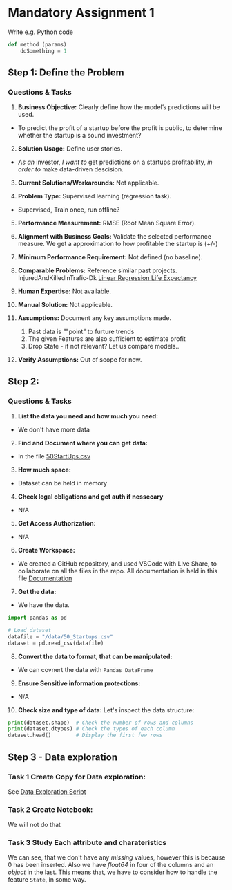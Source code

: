 # Mandatory Assignment 1

Write e.g. Python code 
```python
def method (params)
    doSomething = 1

```


## Step 1: Define the Problem

### Questions & Tasks

1. **Business Objective:** Clearly define how the model’s predictions will be used.
- To predict the profit of a startup before the profit is public, to determine whether the startup is a sound investment?

2. **Solution Usage:** Define user stories.
- *As an* investor, *I want to* get predictions on a startups profitability, *in order to* make data-driven descision.

3. **Current Solutions/Workarounds:** Not applicable.

4. **Problem Type:** Supervised learning (regression task).
- Supervised, Train once, run offline?

5. **Performance Measurement:** 
RMSE (Root Mean Square Error).

6. **Alignment with Business Goals:** Validate the selected performance measure.
We get a approximation to how profitable the startup is (+/-)

7. **Minimum Performance Requirement:** Not defined (no baseline).

8. **Comparable Problems:** Reference similar past projects.
InjuredAndKilledInTrafic-Dk 
[Linear Regression Life Expectancy](https://github.com/jpandersen61/Machine-Learning/blob/main/Linear_Regression_Lifeexpectancy_Solution.ipynb)

9. **Human Expertise:** Not available.

10. **Manual Solution:** Not applicable.

11. **Assumptions:** Document any key assumptions made.
    1. Past data is ""point" to furture trends
    2. The given Features are also sufficient to estimate profit
    3. Drop State - if not relevant? Let us compare models..

12. **Verify Assumptions:** Out of scope for now.

## Step 2: 

### Questions & Tasks

1. **List the data you need and how much you need:**
- We don't have more data

2. **Find and Document where you can get data:**
- In the file [50StartUps.csv](/data/50_Startups.csv)

3. **How much space:**
- Dataset can be held in memory

4. **Check legal obligations and get auth if nessecary**
- N/A

5. **Get Access Authorization:**
- N/A

6. **Create Workspace:**
- We created a GitHub repository, and used VSCode with Live Share, to collaborate on all the files in the repo. All documentation is held in this file [Documentation](/documentation/documentation.md)

7. **Get the data:**
- We have the data.

```python
import pandas as pd

# Load dataset
datafile = "/data/50_Startups.csv"
dataset = pd.read_csv(datafile)
```

8. **Convert the data to format, that can be manipulated:**
- We can covnert the data with `Pandas DataFrame`

9. **Ensure Sensitive information protections:**
- N/A

10. **Check size and type of data:**
Let's inspect the data structure:

```python
print(dataset.shape)  # Check the number of rows and columns
print(dataset.dtypes) # Check the types of each column
dataset.head()        # Display the first few rows
```

## **Step 3 - Data exploration**

### **Task 1 Create Copy for Data exploration:**
See [Data Exploration Script](/src/data_exploration.py)

### **Task 2 Create Notebook:**
We will not do that

### **Task 3 Study Each attribute and charateristics**
We can see, that we don't have any *missing* values, however this is because 0 has been inserted. Also we have *float64* in four of the columns and an *object* in the last.
This means that, we have to consider how to handle the feature `State`, in some way.

